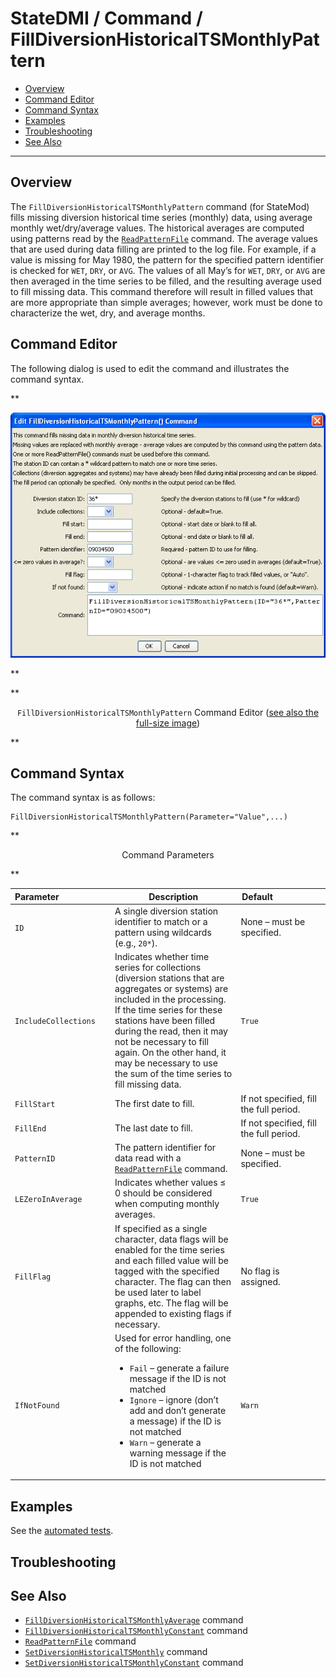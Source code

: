 # StateDMI / Command / FillDiversionHistoricalTSMonthlyPattern #

* [Overview](#overview)
* [Command Editor](#command-editor)
* [Command Syntax](#command-syntax)
* [Examples](#examples)
* [Troubleshooting](#troubleshooting)
* [See Also](#see-also)

-------------------------

## Overview ##

The `FillDiversionHistoricalTSMonthlyPattern` command (for StateMod)
fills missing diversion historical time series (monthly) data, using average monthly wet/dry/average values.
The historical averages are computed using patterns read by the
[`ReadPatternFile`](../ReadPatternFile/ReadPatternFile.md) command.
The average values that are used during data filling are printed to the log file.
For example, if a value is missing for May 1980,
the pattern for the specified pattern identifier is checked for `WET`, `DRY`, or `AVG`.
The values of all May’s for `WET`, `DRY`, or `AVG` are then averaged in the time series to be filled,
and the resulting average used to fill missing data.
This command therefore will result in filled values that are more appropriate than simple averages;
however, work must be done to characterize the wet, dry, and average months.

## Command Editor ##

The following dialog is used to edit the command and illustrates the command syntax.

**<p style="text-align: center;">
![FillDiversionHistoricalTSMonthlyPattern](FillDiversionHistoricalTSMonthlyPattern.png)
</p>**

**<p style="text-align: center;">
`FillDiversionHistoricalTSMonthlyPattern` Command Editor (<a href="../FillDiversionHistoricalTSMonthlyPattern.png">see also the full-size image</a>)
</p>**

## Command Syntax ##

The command syntax is as follows:

```text
FillDiversionHistoricalTSMonthlyPattern(Parameter="Value",...)
```
**<p style="text-align: center;">
Command Parameters
</p>**

| **Parameter**&nbsp;&nbsp;&nbsp;&nbsp;&nbsp;&nbsp;&nbsp;&nbsp;&nbsp;&nbsp;&nbsp;&nbsp;&nbsp;&nbsp;&nbsp;&nbsp;&nbsp;&nbsp;&nbsp;&nbsp; | **Description** | **Default**&nbsp;&nbsp;&nbsp;&nbsp;&nbsp;&nbsp;&nbsp;&nbsp;&nbsp;&nbsp;&nbsp;&nbsp;&nbsp;&nbsp;&nbsp;&nbsp;&nbsp;&nbsp;&nbsp;&nbsp; |
| --------------|-----------------|----------------- |
| `ID` | A single diversion station identifier to match or a pattern using wildcards (e.g., `20*`). | None – must be specified. |
| `IncludeCollections` | Indicates whether time series for collections (diversion stations that are aggregates or systems) are included in the processing.  If the time series for these stations have been filled during the read, then it may not be necessary to fill again.  On the other hand, it may be necessary to use the sum of the time series to fill missing data. | `True` |
| `FillStart` | The first date to fill. | If not specified, fill the full period. |
| `FillEnd` | The last date to fill. | If not specified, fill the full period. |
| `PatternID` | The pattern identifier for data read with a [`ReadPatternFile`](../ReadPatternFile/ReadPatternFile.md) command. | None – must be specified. |
| `LEZeroInAverage` | Indicates whether values ≤ 0 should be considered when computing monthly averages. | `True` |
| `FillFlag` | If specified as a single character, data flags will be enabled for the time series and each filled value will be tagged with the specified character.  The flag can then be used later to label graphs, etc.  The flag will be appended to existing flags if necessary. | No flag is assigned. |
| `IfNotFound` | Used for error handling, one of the following:<ul><li>`Fail` – generate a failure message if the ID is not matched</li><li>`Ignore` – ignore (don’t add and don’t generate a message) if the ID is not matched</li><li>`Warn` – generate a warning message if the ID is not matched</li></ul> | `Warn` |

## Examples ##

See the [automated tests](https://github.com/OpenCDSS/cdss-app-statedmi-test/tree/master/test/regression/commands/FillDiversionHistoricalTSMonthlyPattern).

## Troubleshooting ##

## See Also ##

* [`FillDiversionHistoricalTSMonthlyAverage`](../FillDiversionHistoricalTSMonthlyAverage/FillDiversionHistoricalTSMonthlyAverage.md) command
* [`FillDiversionHistoricalTSMonthlyConstant`](../FillDiversionHistoricalTSMonthlyConstant/FillDiversionHistoricalTSMonthlyConstant.md) command
* [`ReadPatternFile`](../ReadPatternFile/ReadPatternFile.md) command
* [`SetDiversionHistoricalTSMonthly`](../SetDiversionHistoricalTSMonthly/SetDiversionHistoricalTSMonthly.md) command
* [`SetDiversionHistoricalTSMonthlyConstant`](../SetDiversionHistoricalTSMonthlyConstant/SetDiversionHistoricalTSMonthlyConstant.md) command
